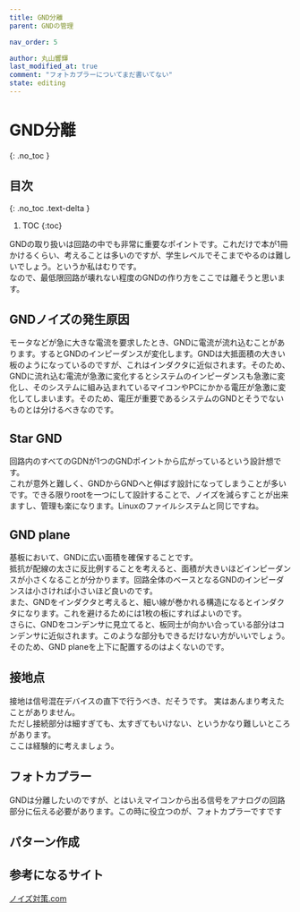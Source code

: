 ```yaml
---
title: GND分離
parent: GNDの管理

nav_order: 5

author: 丸山響輝
last_modified_at: true
comment: "フォトカプラーについてまだ書いてない"
state: editing
---
```


# **GND分離**
{: .no_toc }

## 目次
{: .no_toc .text-delta }

1. TOC
{:toc}

GNDの取り扱いは回路の中でも非常に重要なポイントです。これだけで本が1冊かけるくらい、考えることは多いのですが、学生レベルでそこまでやるのは難しいでしょう。というか私はむりです。  
なので、最低限回路が壊れない程度のGNDの作り方をここでは離そうと思います。 

## GNDノイズの発生原因
モータなどが急に大きな電流を要求したとき、GNDに電流が流れ込むことがあります。するとGNDのインピーダンスが変化します。GNDは大抵面積の大きい板のようになっているのですが、これはインダクタに近似されます。そのため、GNDに流れ込む電流が急激に変化するとシステムのインピーダンスも急激に変化し、そのシステムに組み込まれているマイコンやPCにかかる電圧が急激に変化してしまいます。そのため、電圧が重要であるシステムのGNDとそうでないものとは分けるべきなのです。

## Star GND
回路内のすべてのGDNが1つのGNDポイントから広がっているという設計想です。  
これが意外と難しく、GNDからGNDへと伸ばす設計になってしまうことが多いです。できる限りrootを一つにして設計することで、ノイズを減らすことが出来ますし、管理も楽になります。Linuxのファイルシステムと同じですね。

## GND plane
基板において、GNDに広い面積を確保することです。  
抵抗が配線の太さに反比例することを考えると、面積が大きいほどインピーダンスが小さくなることが分かります。回路全体のベースとなるGNDのインピーダンスは小さければ小さいほど良いのです。  
また、GNDをインダクタと考えると、細い線が巻かれる構造になるとインダクタになります。これを避けるためには1枚の板にすればよいのです。  
さらに、GNDをコンデンサに見立てると、板同士が向かい合っている部分はコンデンサに近似されます。このような部分もできるだけない方がいいでしょう。そのため、GND planeを上下に配置するのはよくないのです。

## 接地点
接地は信号混在デバイスの直下で行うべき、だそうです。
実はあんまり考えたことがありません。  
ただし接続部分は細すぎても、太すぎてもいけない、というかなり難しいところがあります。  
ここは経験的に考えましょう。

## フォトカプラー
GNDは分離したいのですが、とはいえマイコンから出る信号をアナログの回路部分に伝える必要があります。この時に役立つのが、フォトカプラーですです

## パターン作成


## 参考になるサイト
[ノイズ対策.com](https://www.noise-counterplan.com/tweet/622/)
